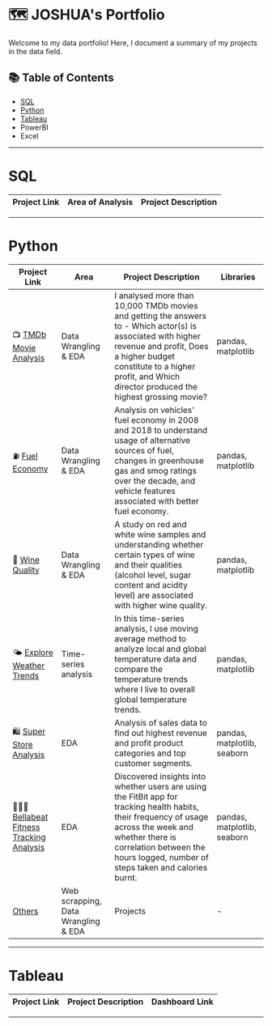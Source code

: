 # 🗺 JOSHUA's Portfolio

Welcome to my data portfolio! Here, I document a summary of my projects in the data field. 

## 📚 Table of Contents
- [SQL](#sql)
- [Python](#python)
- [Tableau](#tableau)
- PowerBI
- Excel

***

# SQL

| Project Link | Area of Analysis | Project Description | 
|---|---|---|  

***

# Python

| Project Link | Area | Project Description | Libraries |    
|---|---|---|---|
| 📺 [TMDb Movie Analysis](https://github.com/Consciousgt/Portfolio/blob/main/Python/Udacity%20Data%20Analyst%20Nanodegree/Project%202%20-%20TMDB%20Movie%20Analysis.ipynb) |   Data Wrangling & EDA | I analysed more than 10,000 TMDb movies and getting the answers to - Which actor(s) is associated with higher revenue and profit, Does a higher budget constitute to a higher profit, and Which director produced the highest grossing movie? | pandas, matplotlib |   
| ⛽️ [Fuel Economy](https://github.com/Consciousgt/Portfolio/blob/main/Python/Udacity%20Data%20Analyst%20Nanodegree/Case%20Study%202%20-%20Fuel%20Economy.ipynb) | Data Wrangling & EDA | Analysis on vehicles’ fuel economy in 2008 and 2018 to understand usage of alternative sources of fuel, changes in greenhouse gas and smog ratings over the decade, and vehicle features associated with better fuel economy. |  pandas, matplotlib |   
| 🍷 [Wine Quality](https://github.com/Consciousgt/Portfolio/blob/main/Python/Udacity%20Data%20Analyst%20Nanodegree/Case%20Study%201%20-%20Analysing%20Wine%20Quality.ipynb) | Data Wrangling & EDA | A study on red and white wine samples and understanding whether certain types of wine and their qualities (alcohol level, sugar content and acidity level) are associated with higher wine quality. | pandas, matplotlib |   
| 🌤 [Explore Weather Trends](https://github.com/Consciousgt/Portfolio/blob/main/Python/Udacity%20Data%20Analyst%20Nanodegree/Project%201%20-%20Explore%20Weather%20Trends.ipynb) | Time-series analysis | In this time-series analysis, I use moving average method to analyze local and global temperature data and compare the temperature trends where I live to overall global temperature trends. | pandas, matplotlib |
| 🛍 [Super Store Analysis](https://github.com/Consciousgt/Portfolio/blob/main/Python/Spark%20Foundation%20Internship/Super_Store_Analysis.ipynb) | EDA | Analysis of sales data to find out highest revenue and profit product categories and top customer segments. | pandas, matplotlib, seaborn |
| 🏃🏻‍♀️ [Bellabeat Fitness Tracking Analysis](https://github.com/Consciousgt/Portfolio/blob/main/Python/Google%20Data%20Analytics%20Capstone/bellabeat-data-analysis.ipynb) | EDA | Discovered insights into whether users are using the FitBit app for tracking health habits, their frequency of usage across the week and whether there is correlation between the hours logged, number of steps taken and calories burnt. | pandas, matplotlib, seaborn |
|[Others](https://github.com/Consciousgt/Portfolio/tree/main/Python/Worked_Examples)|Web scrapping, Data Wrangling & EDA|Projects|-|

***

# Tableau

| Project Link | Project Description | Dashboard Link |
|---|---|---|
***
